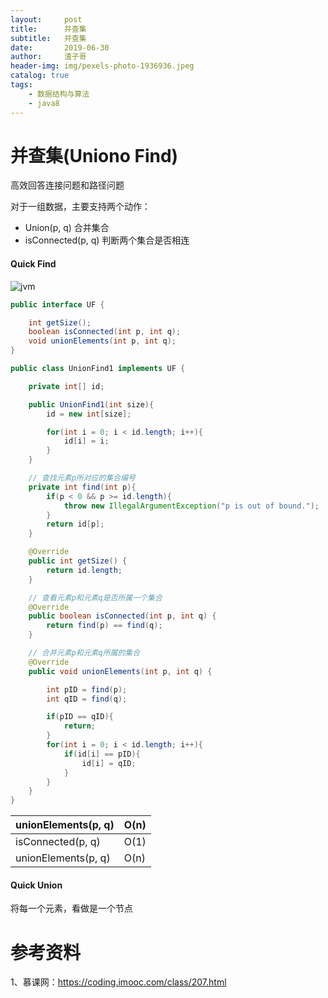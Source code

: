 ```yaml
---
layout:     post
title:      并查集
subtitle:   并查集
date:       2019-06-30
author:     渣子哥
header-img: img/pexels-photo-1936936.jpeg
catalog: true
tags:
    - 数据结构与算法
    - java8
---
```


# 并查集(Uniono Find)

高效回答连接问题和路径问题

对于一组数据，主要支持两个动作：

+ Union(p, q)	合并集合
+ isConnected(p, q)    判断两个集合是否相连

#### Quick Find

![jvm](https://zhazige-com.oss-cn-qingdao.aliyuncs.com/data-structure/UF-1.jpg?x-oss-process=style/watermark)



```java
public interface UF {

    int getSize();
    boolean isConnected(int p, int q);
    void unionElements(int p, int q);
}
```



```java
public class UnionFind1 implements UF {

    private int[] id;

    public UnionFind1(int size){
        id = new int[size];

        for(int i = 0; i < id.length; i++){
            id[i] = i;
        }
    }

    // 查找元素p所对应的集合编号
    private int find(int p){
        if(p < 0 && p >= id.length){
            throw new IllegalArgumentException("p is out of bound.");
        }
        return id[p];
    }

    @Override
    public int getSize() {
        return id.length;
    }

    // 查看元素p和元素q是否所属一个集合
    @Override
    public boolean isConnected(int p, int q) {
        return find(p) == find(q);
    }

    // 合并元素p和元素q所属的集合
    @Override
    public void unionElements(int p, int q) {

        int pID = find(p);
        int qID = find(q);

        if(pID == qID){
            return;
        }
        for(int i = 0; i < id.length; i++){
            if(id[i] == pID){
                id[i] = qID;
            }
        }
    }
}
```



| unionElements(p, q) | O(n) |
| ------------------- | ---- |
| isConnected(p, q)   | O(1) |
| unionElements(p, q) | O(n) |



#### Quick Union

将每一个元素，看做是一个节点







# 参考资料

1、慕课网：https://coding.imooc.com/class/207.html